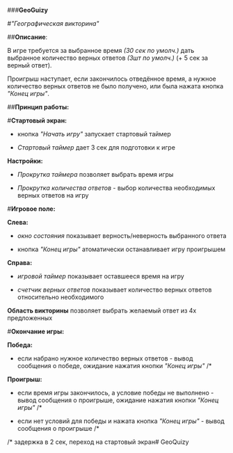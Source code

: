 ###**GeoGuizy**  
  
#*"Географическая викторина"*  
  
##**Описание**:  

В игре требуется за выбранное время *(30 сек по умолч.)* дать выбранное количество верных ответов *(3шт по умолч.)* (+ 5 сек за верный ответ).  
  
Проигрыш наступает, если закончилось отведённое время, а нужное количество верных ответов не было получено, или была нажата кнопка *"Конец игры"*.  
  
##**Принцип работы:**
  
#**Стартовый экран:**

- кнопка *"Начать игру"* запускает стартовый таймер  
  
- *Стартовый таймер* дает 3 сек для подготовки к игре  
  
**Настройки:**  
  
- *Прокрутка таймера* позволяет выбрать время игры  
  
- *Прокрутка количества ответов* - выбор количества необходимых верных ответов на игру  
  
#**Игровое поле:**  
  
**Слева:**  
  
- *окно состояния* показывает верность/неверность выбранного ответа  
  
- кнопка *"Конец игры"* атоматически останавливает игру проигрышем  
  
**Справа:**  
  
- *игровой таймер* показывает оставшееся время на игру  
  
- *счетчик верных ответов* показывает количество верных ответов относительно необходимого  
  
**Область викторины** позволяет выбрать желаемый ответ из 4х предложенных  
  
#**Окончание игры:**
  
**Победа:**  
  
- если набрано нужное количество верных ответов - вывод сообщения о победе, ожидание нажатия кнопки *"Конец игры"* /*  
  
**Проигрыш:**  
  
- если время игры закончилось, а условие победы не выполнено - вывод сообщения о проигрыше, ожидание нажатия кнопки *"Конец игры"* /*
  
- если нет условий для победы и нажата кнопка *"Конец игры"* - вывод сообщения о проигрыше /*  
  
/* задержка в 2 сек, переход на стартовый экран#   G e o Q u i z y  
 